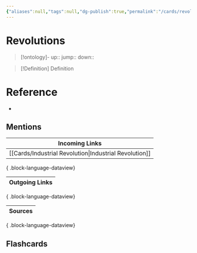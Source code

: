 ```yaml
---
{"aliases":null,"tags":null,"dg-publish":true,"permalink":"/cards/revolutions/","dgPassFrontmatter":true}
---
```


# Revolutions

> [!ontology]-
> up:: 
> jump:: 
> down:: 

> [!Definition] Definition

# Reference

- 

## Mentions

| Incoming Links                                            |
| --------------------------------------------------------- |
| [[Cards/Industrial Revolution\|Industrial Revolution]] |

{ .block-language-dataview}

| Outgoing Links |
| -------------- |

{ .block-language-dataview}

| Sources |
| ------- |

{ .block-language-dataview}

## Flashcards